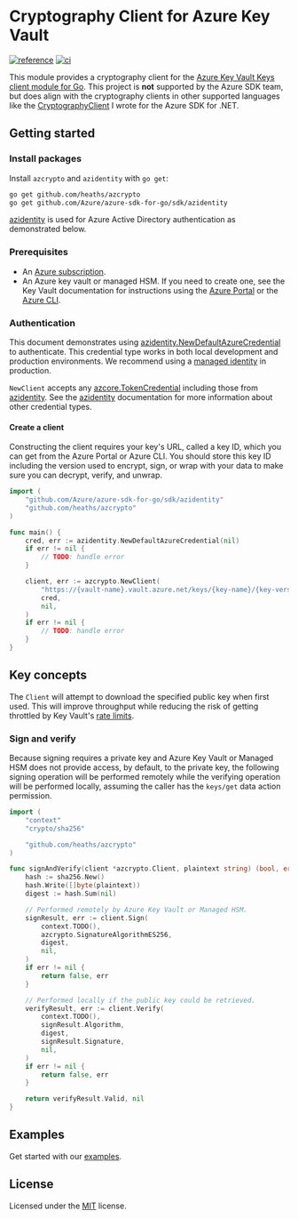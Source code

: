 # Cryptography Client for Azure Key Vault

[![reference](https://pkg.go.dev/badge/github.com/heaths/azcrypto.svg)](https://pkg.go.dev/github.com/heaths/azcrypto)
[![ci](https://github.com/heaths/azcrypto/actions/workflows/ci.yml/badge.svg?event=push)](https://github.com/heaths/azcrypto/actions/workflows/ci.yml)

This module provides a cryptography client for the [Azure Key Vault Keys client module for Go][azkeys].
This project is **not** supported by the Azure SDK team, but does align with the cryptography clients in other supported languages like the [CryptographyClient] I wrote for the Azure SDK for .NET.

## Getting started

### Install packages

Install `azcrypto` and `azidentity` with `go get`:

```bash
go get github.com/heaths/azcrypto
go get github.com/Azure/azure-sdk-for-go/sdk/azidentity
```

[azidentity] is used for Azure Active Directory authentication as demonstrated below.

### Prerequisites

* An [Azure subscription](https://azure.microsoft.com/free/).
* An Azure key vault or managed HSM. If you need to create one, see the Key Vault documentation for instructions using the [Azure Portal](https://docs.microsoft.com/azure/key-vault/general/quick-create-portal) or the [Azure CLI](https://docs.microsoft.com/azure/key-vault/general/quick-create-cli).

### Authentication

This document demonstrates using [azidentity.NewDefaultAzureCredential] to authenticate. This credential type works in both local development and production environments. We recommend using a [managed identity] in production.

`NewClient` accepts any [azcore.TokenCredential] including those from [azidentity]. See the [azidentity] documentation for more information about other credential types.

#### Create a client

Constructing the client requires your key's URL, called a key ID, which you can get from the Azure Portal or Azure CLI. You should store this key ID including the version used to encrypt, sign, or wrap with your data to make sure you can decrypt, verify, and unwrap.

```go
import (
    "github.com/Azure/azure-sdk-for-go/sdk/azidentity"
    "github.com/heaths/azcrypto"
)

func main() {
    cred, err := azidentity.NewDefaultAzureCredential(nil)
    if err != nil {
        // TODO: handle error
    }

    client, err := azcrypto.NewClient(
        "https://{vault-name}.vault.azure.net/keys/{key-name}/{key-version}",
        cred,
        nil,
    )
    if err != nil {
        // TODO: handle error
    }
}
```

## Key concepts

The `Client` will attempt to download the specified public key when first used. This will improve throughput while reducing the risk of getting throttled by Key Vault's [rate limits].

### Sign and verify

Because signing requires a private key and Azure Key Vault or Managed HSM does not provide access, by default, to the private key, the following signing operation will be performed remotely while the verifying operation will be performed locally, assuming the caller has the `keys/get` data action permission.

```go
import (
    "context"
    "crypto/sha256"

    "github.com/heaths/azcrypto"
)

func signAndVerify(client *azcrypto.Client, plaintext string) (bool, error) {
    hash := sha256.New()
    hash.Write([]byte(plaintext))
    digest := hash.Sum(nil)

    // Performed remotely by Azure Key Vault or Managed HSM.
    signResult, err := client.Sign(
        context.TODO(),
        azcrypto.SignatureAlgorithmES256,
        digest,
        nil,
    )
    if err != nil {
        return false, err
    }

    // Performed locally if the public key could be retrieved.
    verifyResult, err := client.Verify(
        context.TODO(),
        signResult.Algorithm,
        digest,
        signResult.Signature,
        nil,
    )
    if err != nil {
        return false, err
    }

    return verifyResult.Valid, nil
}
```

## Examples

Get started with our [examples].

## License

Licensed under the [MIT](LICENSE.txt) license.

[azcore.TokenCredential]: https://pkg.go.dev/github.com/Azure/azure-sdk-for-go/sdk/azcore#TokenCredential
[azidentity.NewDefaultAzureCredential]: https://pkg.go.dev/github.com/Azure/azure-sdk-for-go/sdk/azidentity#NewDefaultAzureCredential
[azidentity]: https://pkg.go.dev/github.com/Azure/azure-sdk-for-go/sdk/azidentity
[azkeys]: https://pkg.go.dev/github.com/Azure/azure-sdk-for-go/sdk/security/keyvault/azkeys
[CryptographyClient]: https://learn.microsoft.com/dotnet/api/azure.security.keyvault.keys.cryptography.cryptographyclient
[examples]: https://pkg.go.dev/github.com/heaths/azcrypto#pkg-examples
[managed identity]: https://docs.microsoft.com/azure/active-directory/managed-identities-azure-resources/overview
[rate limits]: https://learn.microsoft.com/azure/key-vault/general/service-limits
